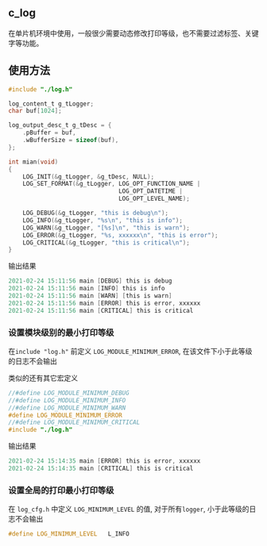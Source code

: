 ## c_log

在单片机环境中使用，一般很少需要动态修改打印等级，也不需要过滤标签、关键字等功能。

## 使用方法

```C
#include "./log.h"

log_content_t g_tLogger;
char buf[1024];

log_output_desc_t g_tDesc = {
    .pBuffer = buf,
    .wBufferSize = sizeof(buf),
};

int mian(void)
{
    LOG_INIT(&g_tLogger, &g_tDesc, NULL);
    LOG_SET_FORMAT(&g_tLogger, LOG_OPT_FUNCTION_NAME |
                               LOG_OPT_DATETIME |
                               LOG_OPT_LEVEL_NAME);

    LOG_DEBUG(&g_tLogger, "this is debug\n");
    LOG_INFO(&g_tLogger, "%s\n", "this is info");
    LOG_WARN(&g_tLogger, "[%s]\n", "this is warn");
    LOG_ERROR(&g_tLogger, "%s, xxxxxx\n", "this is error");
    LOG_CRITICAL(&g_tLogger, "this is critical\n");
}
```

输出结果

```C
2021-02-24 15:11:56 main [DEBUG] this is debug
2021-02-24 15:11:56 main [INFO] this is info
2021-02-24 15:11:56 main [WARN] [this is warn]
2021-02-24 15:11:56 main [ERROR] this is error, xxxxxx
2021-02-24 15:11:56 main [CRITICAL] this is critical
```

### 设置模块级别的最小打印等级

在`include "log.h"` 前定义 `LOG_MODULE_MINIMUM_ERROR`, 在该文件下小于此等级的日志不会输出

类似的还有其它宏定义

```c
//#define LOG_MODULE_MINIMUM_DEBUG
//#define LOG_MODULE_MINIMUM_INFO
//#define LOG_MODULE_MINIMUM_WARN
#define LOG_MODULE_MINIMUM_ERROR
//#define LOG_MODULE_MINIMUM_CRITICAL
#include "./log.h"
```

输出结果

```c
2021-02-24 15:14:35 main [ERROR] this is error, xxxxxx
2021-02-24 15:14:35 main [CRITICAL] this is critical
```

### 设置全局的打印最小打印等级

在 `log_cfg.h` 中定义 `LOG_MINIMUM_LEVEL` 的值, 对于所有`logger`, 小于此等级的日志不会输出

```c
#define LOG_MINIMUM_LEVEL   L_INFO
```
